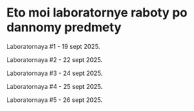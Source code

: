 # **Eto moi laboratornye raboty po dannomy predmety**

Laboratornaya #1 - 19 sept 2025.

Laboratornaya #2 - 22 sept 2025.

Laboratornaya #3 - 24 sept 2025.

Laboratornaya #4 - 25 sept 2025.

Laboratornaya #5 - 26 sept 2025.
